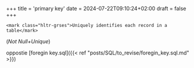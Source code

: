 +++
title = 'primary key'
date = 2024-07-22T09:10:24+02:00
draft = false
+++

    <mark class="hltr-grses">Uniquely identifies each record in a table</mark>
(*Not Null+Unique*)

oppostie [foregin key.sql]({{< ref "posts/SQL/to_revise/foregin_key.sql.md" >}})